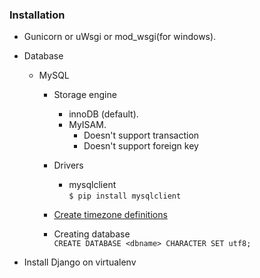 ### Installation  

- Gunicorn or uWsgi or mod_wsgi(for windows).  

- Database  
  - MySQL  
    - Storage engine
      - innoDB (default).  
      - MyISAM.  
        - Doesn't support transaction
        - Doesn't support foreign key

    - Drivers  
      - mysqlclient  
        `$ pip install mysqlclient`

    - [Create timezone definitions](
      https://dev.mysql.com/doc/refman/8.0/en/mysql-tzinfo-to-sql.html)

    - Creating database  
      `CREATE DATABASE <dbname> CHARACTER SET utf8;`  

- Install Django on virtualenv

